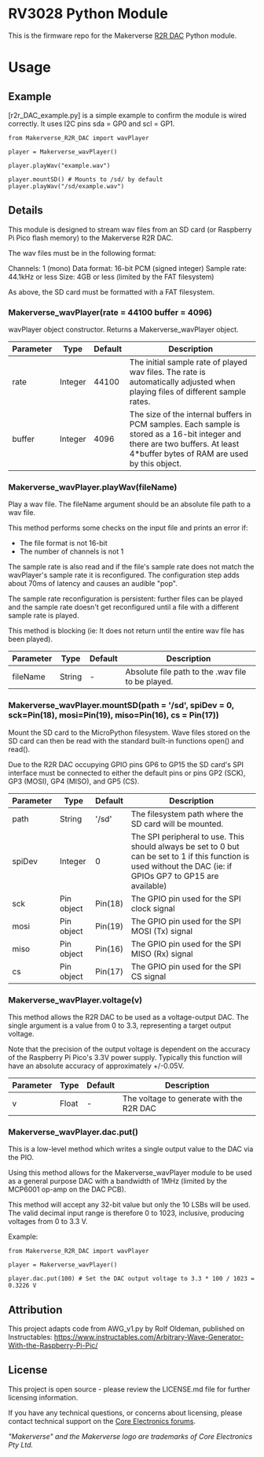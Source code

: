 # RV3028 Python Module

This is the firmware repo for the Makerverse [R2R DAC](https://core-electronics.com.au/catalog/product/view/sku/ce08391) Python module.

# Usage

## Example
[r2r_DAC_example.py] is a simple example to confirm the module is wired correctly. It uses I2C pins sda = GP0 and scl = GP1.
```
from Makerverse_R2R_DAC import wavPlayer

player = Makerverse_wavPlayer()

player.playWav("example.wav")

player.mountSD() # Mounts to /sd/ by default
player.playWav("/sd/example.wav")
```

## Details

This module is designed to stream wav files from an SD card (or Raspberry Pi Pico flash memory) to the Makerverse R2R DAC.

The wav files must be in the following format:

Channels: 1 (mono)
Data format: 16-bit PCM (signed integer)
Sample rate: 44.1kHz or less
Size: 4GB or less (limited by the FAT filesystem)

As above, the SD card must be formatted with a FAT filesystem.


### Makerverse_wavPlayer(rate = 44100 buffer = 4096)

wavPlayer object constructor. Returns a Makerverse_wavPlayer object.

Parameter | Type | Default | Description
--- | --- | --- | ---
rate | Integer | 44100 | The initial sample rate of played wav files. The rate is automatically adjusted when playing files of different sample rates.
buffer | Integer | 4096 | The size of the internal buffers in PCM samples. Each sample is stored as a 16-bit integer and there are two buffers. At least 4\*buffer bytes of RAM are used by this object.

### Makerverse_wavPlayer.playWav(fileName)

Play a wav file. The fileName argument should be an absolute file path to a wav file.

This method performs some checks on the input file and prints an error if:

- The file format is not 16-bit
- The number of channels is not 1

The sample rate is also read and if the file's sample rate does not match the wavPlayer's sample rate it is reconfigured. The configuration step adds about 70ms of latency and causes an audible "pop".

The sample rate reconfiguration is persistent: further files can be played and the sample rate doesn't get reconfigured until a file with a different sample rate is played.

This method is blocking (ie: It does not return until the entire wav file has been played).

Parameter | Type | Default | Description
--- | --- | --- | ---
fileName | String | - | Absolute file path to the .wav file to be played.

### Makerverse_wavPlayer.mountSD(path = '/sd', spiDev = 0, sck=Pin(18), mosi=Pin(19), miso=Pin(16), cs = Pin(17))

Mount the SD card to the MicroPython filesystem. Wave files stored on the SD card can then be read with the standard built-in functions open() and read().

Due to the R2R DAC occupying GPIO pins GP6 to GP15 the SD card's SPI interface must be connected to either the default pins or pins GP2 (SCK), GP3 (MOSI), GP4 (MISO), and GP5 (CS).

Parameter | Type | Default | Description
--- | --- | --- | ---
path | String | '/sd' | The filesystem path where the SD card will be mounted.
spiDev | Integer | 0 | The SPI peripheral to use. This should always be set to 0 but can be set to 1 if this function is used without the DAC (ie: if GPIOs GP7 to GP15 are available)
sck | Pin object | Pin(18) | The GPIO pin used for the SPI clock signal
mosi | Pin object | Pin(19) | The GPIO pin used for the SPI MOSI (Tx) signal
miso | Pin object | Pin(16) | The GPIO pin used for the SPI MISO (Rx) signal
cs | Pin object | Pin(17) | The GPIO pin used for the SPI CS signal

### Makerverse_wavPlayer.voltage(v)

This method allows the R2R DAC to be used as a voltage-output DAC. The single argument is a value from 0 to 3.3, representing a target output voltage.

Note that the precision of the output voltage is dependent on the accuracy of the Raspberry Pi Pico's 3.3V power supply. Typically this function will have an absolute accuracy of approximately +/-0.05V.

Parameter | Type | Default | Description
--- | --- | --- | ---
v | Float | - | The voltage to generate with the R2R DAC

### Makerverse_wavPlayer.dac.put()

This is a low-level method which writes a single output value to the DAC via the PIO.

Using this method allows for the Makerverse_wavPlayer module to be used as a general purpose DAC with a bandwidth of 1MHz (limited by the MCP6001 op-amp on the DAC PCB).

This method will accept any 32-bit value but only the 10 LSBs will be used. The valid decimal input range is therefore 0 to 1023, inclusive, producing voltages from 0 to 3.3 V.

Example:

```
from Makerverse_R2R_DAC import wavPlayer

player = Makerverse_wavPlayer()

player.dac.put(100) # Set the DAC output voltage to 3.3 * 100 / 1023 = 0.3226 V
```

## Attribution

This project adapts code from AWG_v1.py by Rolf Oldeman, published on Instructables: https://www.instructables.com/Arbitrary-Wave-Generator-With-the-Raspberry-Pi-Pic/

## License
This project is open source - please review the LICENSE.md file for further licensing information.

If you have any technical questions, or concerns about licensing, please contact technical support on the [Core Electronics forums](https://forum.core-electronics.com.au/).

*\"Makerverse\" and the Makerverse logo are trademarks of Core Electronics Pty Ltd.*
